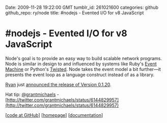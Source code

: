 Date: 2009-11-28 19:22:00 GMT
tumblr_id: 261021600
categories: github
github_repo: ry/node
title: #nodejs - Evented I/O for v8 JavaScript

# #nodejs - Evented I/O for v8 JavaScript

Node's goal is to provide an easy way to build scalable network programs. Node is similar in design to and influenced by systems like Ruby's [Event Machine](http://rubyeventmachine.com/) or Python's [Twisted](http://twistedmatrix.com/). Node takes the event model a bit further—it presents the event loop as a language construct instead of as a library.

[Ryan](https://twitter.com/ryah) just [announced the release of Version 0.1.20](http://groups.google.com/group/nodejs/browse_thread/thread/487703af7a9a004).

Hat tip: [@grantmichaels](http://twitter.com/grantmichaels) - [http://twitter.com/grantmichaels/status/6144829957](http://twitter.com/grantmichaels/status/6144829957) 

[[code at GitHub](http://github.com/ry/node)] [[homepage](http://nodejs.org/)] [[documentation](http://nodejs.org/api.html)]
